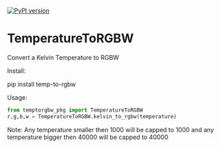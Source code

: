 [![PyPI version](https://badge.fury.io/py/temp-to-rgbw.svg)](https://badge.fury.io/py/temp-to-rgbw)
# TemperatureToRGBW
Convert a Kelvin Temperature to RGBW

Install:

pip install temp-to-rgbw

Usage:
```python
from temptorgbw_pkg import TemperatureToRGBW
r,g,b,w = TemperatureToRGBW.kelvin_to_rgbw(temperature)
```
Note: Any temperature smaller then 1000 will be capped to 1000 and any temperature bigger then 40000 will be capped to 40000
